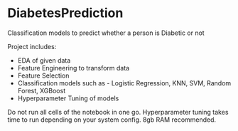 # DiabetesPrediction
Classification models to predict whether a person is Diabetic or not

Project includes:
  - EDA of given data
  - Feature Engineering to transform data 
  - Feature Selection
  - Classification models such as - Logistic Regression, KNN, SVM, Random Forest, XGBoost
  - Hyperparameter Tuning of models
  
Do not run all cells of the notebook in one go. Hyperparameter tuning takes time to run depending on your system config. 8gb RAM recommended.
